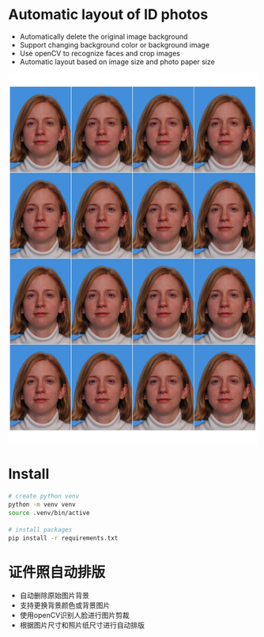 # Automatic layout of ID photos

+ Automatically delete the original image background
+ Support changing background color or background image
+ Use openCV to recognize faces and crop images
+ Automatic layout based on image size and photo paper size

![traning-originals/0009_007.jpg](https://github.com/ChaoSunxin/ID-photo-layout/blob/master/test-output/0009_007.jpg?raw=true)

# Install
```bash  
# create python venv 
python -m venv venv
source .venv/bin/active

# install packages
pip install -r requirements.txt
```

# 证件照自动排版

+ 自动删除原始图片背景
+ 支持更换背景颜色或背景图片
+ 使用openCV识别人脸进行图片剪裁
+ 根据图片尺寸和照片纸尺寸进行自动排版
